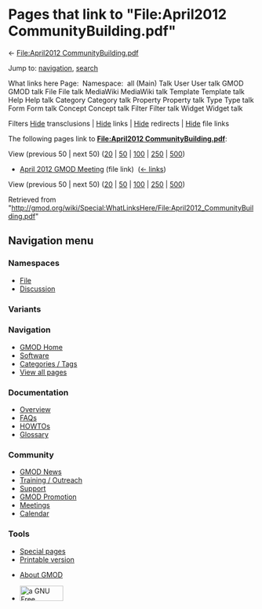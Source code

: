 <div id="mw-page-base" class="noprint">

</div>

<div id="mw-head-base" class="noprint">

</div>

<div id="content" class="mw-body" role="main">

<span id="top"></span>

<div id="mw-js-message" style="display:none;">

</div>



# <span dir="auto">Pages that link to "File:April2012 CommunityBuilding.pdf"</span>

<div id="bodyContent">

<div id="contentSub">

← [File:April2012
CommunityBuilding.pdf](/wiki/File:April2012_CommunityBuilding.pdf "File:April2012 CommunityBuilding.pdf")

</div>

<div id="jump-to-nav" class="mw-jump">

Jump to: [navigation](#mw-navigation), [search](#p-search)

</div>

<div id="mw-content-text">

What links here Page:  Namespace:  all (Main) Talk User User talk GMOD
GMOD talk File File talk MediaWiki MediaWiki talk Template Template talk
Help Help talk Category Category talk Property Property talk Type Type
talk Form Form talk Concept Concept talk Filter Filter talk Widget
Widget talk

Filters
[Hide](/mediawiki/index.php?title=Special:WhatLinksHere/File:April2012_CommunityBuilding.pdf&hidetrans=1 "Special:WhatLinksHere/File:April2012 CommunityBuilding.pdf")
transclusions \|
[Hide](/mediawiki/index.php?title=Special:WhatLinksHere/File:April2012_CommunityBuilding.pdf&hidelinks=1 "Special:WhatLinksHere/File:April2012 CommunityBuilding.pdf")
links \|
[Hide](/mediawiki/index.php?title=Special:WhatLinksHere/File:April2012_CommunityBuilding.pdf&hideredirs=1 "Special:WhatLinksHere/File:April2012 CommunityBuilding.pdf")
redirects \|
[Hide](/mediawiki/index.php?title=Special:WhatLinksHere/File:April2012_CommunityBuilding.pdf&hideimages=1 "Special:WhatLinksHere/File:April2012 CommunityBuilding.pdf")
file links

The following pages link to **[File:April2012
CommunityBuilding.pdf](/wiki/File:April2012_CommunityBuilding.pdf "File:April2012 CommunityBuilding.pdf")**:

View (previous 50 \| next 50)
([20](/mediawiki/index.php?title=Special:WhatLinksHere/File:April2012_CommunityBuilding.pdf&limit=20 "Special:WhatLinksHere/File:April2012 CommunityBuilding.pdf")
\|
[50](/mediawiki/index.php?title=Special:WhatLinksHere/File:April2012_CommunityBuilding.pdf&limit=50 "Special:WhatLinksHere/File:April2012 CommunityBuilding.pdf")
\|
[100](/mediawiki/index.php?title=Special:WhatLinksHere/File:April2012_CommunityBuilding.pdf&limit=100 "Special:WhatLinksHere/File:April2012 CommunityBuilding.pdf")
\|
[250](/mediawiki/index.php?title=Special:WhatLinksHere/File:April2012_CommunityBuilding.pdf&limit=250 "Special:WhatLinksHere/File:April2012 CommunityBuilding.pdf")
\|
[500](/mediawiki/index.php?title=Special:WhatLinksHere/File:April2012_CommunityBuilding.pdf&limit=500 "Special:WhatLinksHere/File:April2012 CommunityBuilding.pdf"))

- [April 2012 GMOD
  Meeting](/wiki/April_2012_GMOD_Meeting "April 2012 GMOD Meeting")
  (file link) ‎ <span class="mw-whatlinkshere-tools">([←
  links](/mediawiki/index.php?title=Special:WhatLinksHere&target=April+2012+GMOD+Meeting "Special:WhatLinksHere"))</span>

View (previous 50 \| next 50)
([20](/mediawiki/index.php?title=Special:WhatLinksHere/File:April2012_CommunityBuilding.pdf&limit=20 "Special:WhatLinksHere/File:April2012 CommunityBuilding.pdf")
\|
[50](/mediawiki/index.php?title=Special:WhatLinksHere/File:April2012_CommunityBuilding.pdf&limit=50 "Special:WhatLinksHere/File:April2012 CommunityBuilding.pdf")
\|
[100](/mediawiki/index.php?title=Special:WhatLinksHere/File:April2012_CommunityBuilding.pdf&limit=100 "Special:WhatLinksHere/File:April2012 CommunityBuilding.pdf")
\|
[250](/mediawiki/index.php?title=Special:WhatLinksHere/File:April2012_CommunityBuilding.pdf&limit=250 "Special:WhatLinksHere/File:April2012 CommunityBuilding.pdf")
\|
[500](/mediawiki/index.php?title=Special:WhatLinksHere/File:April2012_CommunityBuilding.pdf&limit=500 "Special:WhatLinksHere/File:April2012 CommunityBuilding.pdf"))

</div>

<div class="printfooter">

Retrieved from
"<http://gmod.org/wiki/Special:WhatLinksHere/File:April2012_CommunityBuilding.pdf>"

</div>

<div id="catlinks" class="catlinks catlinks-allhidden">

</div>

<div class="visualClear">

</div>

</div>

</div>

<div id="mw-navigation">

## Navigation menu

<div id="mw-head">



<div id="left-navigation">

<div id="p-namespaces" class="vectorTabs" role="navigation"
aria-labelledby="p-namespaces-label">

### Namespaces

- <span id="ca-nstab-image"><a href="/wiki/File:April2012_CommunityBuilding.pdf" accesskey="c"
  title="View the file page [c]">File</a></span>
- <span id="ca-talk"><a
  href="/mediawiki/index.php?title=File_talk:April2012_CommunityBuilding.pdf&amp;action=edit&amp;redlink=1"
  accesskey="t"
  title="Discussion about the content page [t]">Discussion</a></span>

</div>

<div id="p-variants" class="vectorMenu emptyPortlet" role="navigation"
aria-labelledby="p-variants-label">

### 

### Variants[](#)

<div class="menu">

</div>

</div>

</div>

<div id="right-navigation">





</div>



</div>

</div>

</div>

<div id="mw-panel">

<div id="p-logo" role="banner">

<a href="/wiki/Main_Page"
style="background-image: url(http://gmod.org/images/GMOD-cogs.png);"
title="Visit the main page"></a>

</div>

<div id="p-Navigation" class="portal" role="navigation"
aria-labelledby="p-Navigation-label">

### Navigation

<div class="body">

- <span id="n-GMOD-Home">[GMOD Home](/wiki/Main_Page)</span>
- <span id="n-Software">[Software](/wiki/GMOD_Components)</span>
- <span id="n-Categories-.2F-Tags">[Categories /
  Tags](/wiki/Categories)</span>
- <span id="n-View-all-pages">[View all
  pages](/wiki/Special:AllPages)</span>

</div>

</div>

<div id="p-Documentation" class="portal" role="navigation"
aria-labelledby="p-Documentation-label">

### Documentation

<div class="body">

- <span id="n-Overview">[Overview](/wiki/Overview)</span>
- <span id="n-FAQs">[FAQs](/wiki/Category:FAQ)</span>
- <span id="n-HOWTOs">[HOWTOs](/wiki/Category:HOWTO)</span>
- <span id="n-Glossary">[Glossary](/wiki/Glossary)</span>

</div>

</div>

<div id="p-Community" class="portal" role="navigation"
aria-labelledby="p-Community-label">

### Community

<div class="body">

- <span id="n-GMOD-News">[GMOD News](/wiki/GMOD_News)</span>
- <span id="n-Training-.2F-Outreach">[Training /
  Outreach](/wiki/Training_and_Outreach)</span>
- <span id="n-Support">[Support](/wiki/Support)</span>
- <span id="n-GMOD-Promotion">[GMOD
  Promotion](/wiki/GMOD_Promotion)</span>
- <span id="n-Meetings">[Meetings](/wiki/Meetings)</span>
- <span id="n-Calendar">[Calendar](/wiki/Calendar)</span>

</div>

</div>

<div id="p-tb" class="portal" role="navigation"
aria-labelledby="p-tb-label">

### Tools

<div class="body">

- <span id="t-specialpages"><a href="/wiki/Special:SpecialPages" accesskey="q"
  title="A list of all special pages [q]">Special pages</a></span>
- <span id="t-print"><a
  href="/mediawiki/index.php?title=Special:WhatLinksHere/File:April2012_CommunityBuilding.pdf&amp;printable=yes"
  rel="alternate" accesskey="p"
  title="Printable version of this page [p]">Printable version</a></span>

</div>

</div>

</div>

</div>

<div id="footer" role="contentinfo">

- <span id="footer-places-about">[About
  GMOD](/wiki/GMOD:About "GMOD:About")</span>

<!-- -->

- <span id="footer-copyrightico">[<img src="http://www.gnu.org/graphics/gfdl-logo-small.png" width="88"
  height="31" alt="a GNU Free Documentation License" />](http://www.gnu.org/licenses/fdl-1.3.html)</span>




</div>
